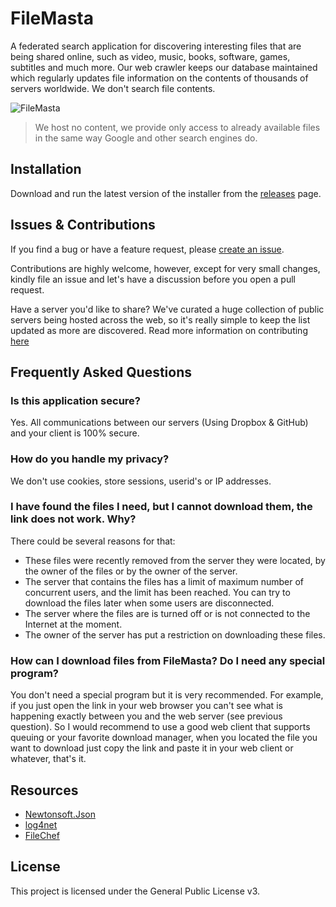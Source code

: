 # FileMasta

A federated search application for discovering interesting files that are being shared online, such as video, music, books, software, games, subtitles and much more. Our web crawler keeps our database maintained which regularly updates file information on the contents of thousands of servers worldwide. We don't search file contents.

![FileMasta](https://github.com/HerbL27/FileMasta/blob/master/Screenshots/screenshot1.png?raw=true)

>We host no content, we provide only access to already available files in the same way Google and other search engines do.

## Installation
Download and run the latest version of the installer from the [releases](https://github.com/HerbL27/FileMasta/releases/latest) page.

## Issues & Contributions
If you find a bug or have a feature request, please [create an issue](https://github.com/HerbL27/FileMasta/releases/new).

Contributions are highly welcome, however, except for very small changes, kindly file an issue and let's have a discussion before you open a pull request.

Have a server you'd like to share? We've curated a huge collection of public servers being hosted across the web, so it's really simple to keep the list updated as more are discovered. Read more information on contributing [here](https://github.com/HerbL27/FileMasta/blob/master/Public/README.md)

## Frequently Asked Questions
### Is this application secure?
Yes. All communications between our servers (Using Dropbox & GitHub) and your client is 100% secure.

### How do you handle my privacy?
We don't use cookies, store sessions, userid's or IP addresses.

### I have found the files I need, but I cannot download them, the link does not work. Why?
There could be several reasons for that:
* These files were recently removed from the server they were located, by the owner of the files or by the owner of the server. 
* The server that contains the files has a limit of maximum number of concurrent users, and the limit has been reached. You can try to download the files later when some users are disconnected. 
* The server where the files are is turned off or is not connected to the Internet at the moment.
* The owner of the server has put a restriction on downloading these files.

### How can I download files from FileMasta? Do I need any special program?
You don't need a special program but it is very recommended. For example, if you just open the link in your web browser you can't see what is happening exactly between you and the web server (see previous question). So I would recommend to use a good web client that supports queuing or your favorite download manager, when you located the file you want to download just copy the link and paste it in your web client or whatever, that's it.

## Resources
* [Newtonsoft.Json](https://newtonsoft.com/json)
* [log4net](https://logging.apache.org/log4net/)
* [FileChef](https://filechef.com/searches)

## License
This project is licensed under the General Public License v3.